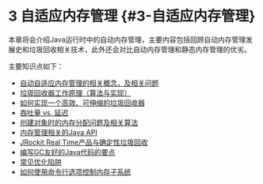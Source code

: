 # 3 自适应内存管理 {#3-自适应内存管理}

本章将会介绍Java运行时中的自动内存管理，主要内容包括回顾自动内存管理发展史和垃圾回收相关技术，此外还会对比自动内存管理和静态内存管理的优劣。

主要知识点如下：

* [自动自适应内存管理的相关概念，及相关问题](./3.1.md#3.1)
* [垃圾回收器工作原理（算法与实现）](./3.3.md#3.3)
* [如何实现一个高效、可伸缩的垃圾回收器](./3.4.md#3.4)
* [吞吐量 vs. 延迟](./3.3.md#3.3.5)
* [创建对象时的内存分配问题及相关算法](./3.2.md#3.2)
* [内存管理相关的Java API](./3.6.md#3.6)
* [JRockit Real Time产品与确定性垃圾回收](./3.5.md#3.5.2)
* [编写GC友好的Java代码的要点](./3.4.md#3.4.3)
* [常见优化陷阱](./3.7.md#3.7)
* [如何使用命令行选项控制内存子系统](./3.8.md#3.8)



